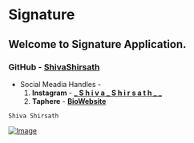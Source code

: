 #  Signature
## Welcome to Signature Application.

### GitHub - [ ShivaShirsath ](https://github.com/ShivaShirsath)

- Social Meadia Handles -
    1. **Instagram** - [ **_ S h i v a _ S h i r s a t h _ _**](https://instagram.com/_Shiva_Shirsath__)
    2. __Taphere__ - [**BioWebsite**](https://taphere.bio/shivashirsath)

`Shiva Shirsath`

[![Image](Signature/app/src/main/res/drawable/ic_app.png)](https://github.com/ShivaShirsath/Signature)




